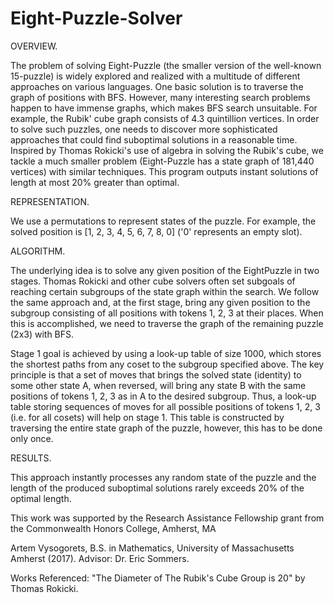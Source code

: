 # Eight-Puzzle-Solver

OVERVIEW.

The problem of solving Eight-Puzzle (the smaller version of the well-known 15-puzzle) is
widely explored and realized with a multitude of different approaches on various languages. 
One basic solution is to traverse the graph of positions with BFS. However, many interesting
search problems happen to have immense graphs, which makes BFS search unsuitable.
For example, the Rubik' cube graph consists of 4.3 quintillion vertices. In order to solve such
puzzles, one needs to discover more sophisticated approaches that could find suboptimal solutions
in a reasonable time. Inspired by Thomas Rokicki's use of algebra in solving the Rubik's cube, we
tackle a much smaller problem (Eight-Puzzle has a state graph of 181,440 vertices) with similar
techniques. This program outputs instant solutions of length at most 20% greater than optimal.

REPRESENTATION.

We use a permutations to represent states of the puzzle. For example, the solved position is
[1, 2, 3, 4, 5, 6, 7, 8, 0] ('0' represents an empty slot).

ALGORITHM.

The underlying idea is to solve any given position of the EightPuzzle in two stages. Thomas Rokicki and
other cube solvers often set subgoals of reaching certain subgroups of the state graph within the search.
We follow the same approach and, at the first stage, bring any given position to the subgroup consisting 
of all positions with tokens 1, 2, 3 at their places. When this is accomplished, we need to traverse the
graph of the remaining puzzle (2x3) with BFS.

Stage 1 goal is achieved by using a look-up table of size 1000, which stores the shortest paths from any coset
to the subgroup specified above. The key principle is that a set of moves that brings the solved state (identity)
to some other state A, when reversed, will bring any state B with the same positions of tokens 1, 2, 3 as in A
to the desired subgroup. Thus, a look-up table storing sequences of moves for all possible positions of tokens
1, 2, 3 (i.e. for all cosets) will help on stage 1. This table is constructed by traversing the entire state 
graph of the puzzle, however, this has to be done only once.

RESULTS.

This approach instantly processes any random state of the puzzle and the length of the produced suboptimal
solutions rarely exceeds 20% of the optimal length.


This work was supported by the Research Assistance Fellowship grant from the Commonwealth Honors College, Amherst, MA

Artem Vysogorets, B.S. in Mathematics, University of Massachusetts Amherst (2017).
Advisor: Dr. Eric Sommers.

Works Referenced: "The Diameter of The Rubik's Cube Group is 20" by Thomas Rokicki.


